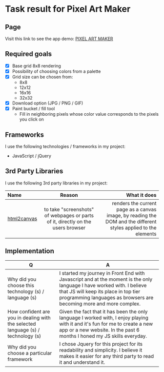 # Task result for Pixel Art Maker

## Page
 
Visit this link to see the app demo: [PIXEL ART MAKER](https://AdelinaLipsa.github.io/pixel_art_maker/index.html) 

## Required goals

- [x] Base grid 8x8 rendering
- [x] Possibility of choosing colors from a palette
- [x] Grid size can be chosen from:
    * 8x8 
    * 12x12 
    * 16x16 
    * 32x32 
- [x] Download option (JPG / PNG / GIF)
- [x] Paint bucket / fill tool
    * Fill in neighboring pixels whose color value corresponds to the pixels you click on

## Frameworks

I use the following technologies / frameworks in my project:

- JavaScript / jQuery


## 3rd Party Libraries

I use the following 3rd party libraries in my project: 

| Name | Reason | What it does |
| :---         |     :---:      |          ---: |
| [html2canvas](https://github.com/niklasvh/html2canvas) | to take "screenshots" of webpages or parts of it, directly on the users browser| renders the current page as a canvas image, by reading the DOM and the different styles applied to the elements
    
## Implementation

| Q | A |
| --- | --- |
| Why did you choose this technology (s) / language (s) | I started my journey in Front End with Javascript and at the moment is the only language I have worked with. I believe that JS will keep its place in top tier programming languages as browsers are becoming more and more complex. |
| How confident are you in dealing with the selected language (s) / technology (s) | Given the fact that it has been the only language I worked with, I enjoy playing with it and it's fun for me to create a new app or a new website. In the past 6 months I honed my JS skills everyday. |
| Why did you choose a particular framework | I chose Jquery for this project for its readability and simplicity. I believe it makes it easier for any third party to read it and understand it. |
